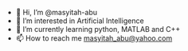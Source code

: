 - 👋 Hi, I’m @masyitah-abu
- 👀 I’m interested in Artificial Intelligence 
- 🌱 I’m currently learning python, MATLAB and C++
- 📫 How to reach me masyitah_abu@yahoo.com




